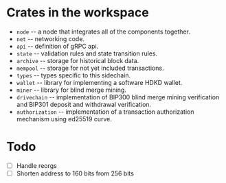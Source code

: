 # Crates in the workspace
- `node` -- a node that integrates all of the components together.
- `net` -- networking code.
- `api` -- definition of gRPC api.
- `state` -- validation rules and state transition rules.
- `archive` -- storage for historical block data.
- `mempool` -- storage for not yet included transactions.
- `types` -- types specific to this sidechain.
- `wallet` -- library for implementing a software HDKD wallet.
- `miner` -- library for blind merge mining.
- `drivechain` -- implementation of BIP300 blind merge mining verification and
  BIP301 deposit and withdrawal verification.
- `authorization` -- implementation of a transaction
  authorization mechanism using ed25519 curve.

# Todo
- [ ] Handle reorgs
- [ ] Shorten address to 160 bits from  256 bits
